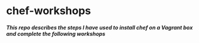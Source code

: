 # chef-workshops
##### This repo describes the steps I have used to install chef on a Vagrant box and complete the following workshops
